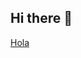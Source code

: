 ## Hi there 👋

<!--
**jssiado/jssiado** is a ✨ _special_ ✨ repository because its `README.md` (this file) appears on your GitHub profile.

Here are some ideas to get you started:

- 🔭 I’m currently working on HTML Y CSS
- 🌱 I’m currently learning CSS Y HTML Y JAVA
- 👯 I’m looking to collaborate on everything you need
- 🤔 I’m looking for help with sid
- 💬 Ask me about ...
- 📫 How to reach me: ...
- 😄 Pronouns: ...
- ⚡ Fun fact: ...
-->

<a href="index.html">Hola</a>
